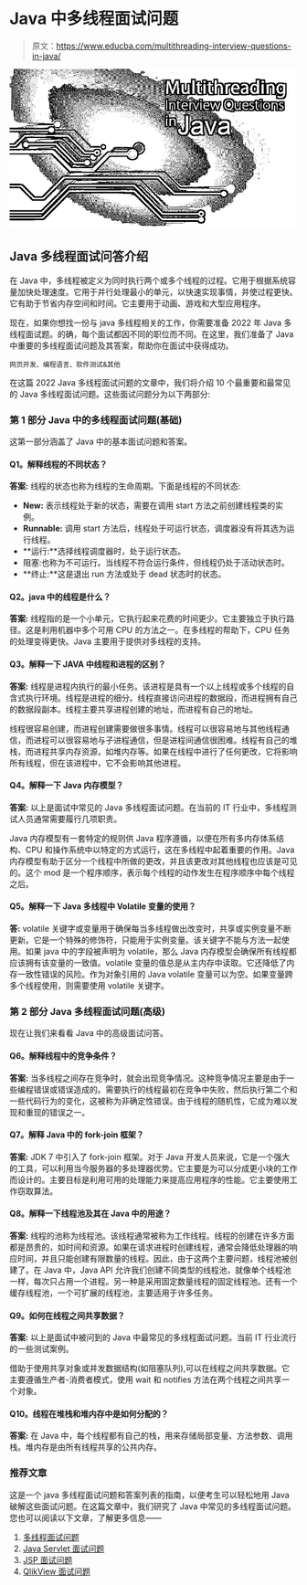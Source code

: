 # Java 中多线程面试问题

> 原文：<https://www.educba.com/multithreading-interview-questions-in-java/>

![Multithreading-Interview-Questions-in-Java](img/eafbd09040994ddb16b000a315875db1.png)



## Java 多线程面试问答介绍

在 Java 中，多线程被定义为同时执行两个或多个线程的过程。它用于根据系统容量加快处理速度。它用于并行处理最小的单元，以快速实现事情，并使过程更快。它有助于节省内存空间和时间。它主要用于动画、游戏和大型应用程序。

现在，如果你想找一份与 java 多线程相关的工作，你需要准备 2022 年 Java 多线程面试题。的确，每个面试都因不同的职位而不同。在这里，我们准备了 Java 中重要的多线程面试问题及其答案，帮助你在面试中获得成功。

<small>网页开发、编程语言、软件测试&其他</small>

在这篇 2022 Java 多线程面试问题的文章中，我们将介绍 10 个最重要和最常见的 Java 多线程面试问题。这些面试问题分为以下两部分:

### 第 1 部分 Java 中的多线程面试问题(基础)

这第一部分涵盖了 Java 中的基本面试问题和答案。

#### Q1。解释线程的不同状态？

**答案:**
线程的状态也称为线程的生命周期。下面是线程的不同状态:

*   **New:** 表示线程处于新的状态，需要在调用 start 方法之前创建线程类的实例。
*   **Runnable:** 调用 start 方法后，线程处于可运行状态，调度器没有将其选为运行线程。
*   **运行:**选择线程调度器时，处于运行状态。
*   阻塞:也称为不可运行。当线程不符合运行条件，但线程仍处于活动状态时。
*   **终止:**这是退出 run 方法或处于 dead 状态时的状态。

#### Q2。java 中的线程是什么？

**答案:**
线程指的是一个小单元，它执行起来花费的时间更少。它主要独立于执行路径。这是利用机器中多个可用 CPU 的方法之一。在多线程的帮助下，CPU 任务的处理变得更快。Java 主要用于提供对多线程的支持。

#### Q3。解释一下 JAVA 中线程和进程的区别？

**答案:**
线程是进程内执行的最小任务。该进程是具有一个以上线程或多个线程的自含式执行环境。线程是进程的细分。线程直接访问进程的数据段，而进程拥有自己的数据段副本。线程主要共享进程创建的地址，而进程有自己的地址。

线程很容易创建，而进程创建需要做很多事情。线程可以很容易地与其他线程通信，而进程可以很容易地与子进程通信，但是进程间通信很困难。线程有自己的堆栈，而进程共享内存资源，如堆内存等。如果在线程中进行了任何更改，它将影响所有线程，但在该进程中，它不会影响其他进程。

#### Q4。解释一下 Java 内存模型？

**答案:**
以上是面试中常见的 Java 多线程面试问题。在当前的 IT 行业中，多线程测试人员通常需要履行几项职责。

Java 内存模型有一套特定的规则供 Java 程序遵循，以便在所有多内存体系结构、CPU 和操作系统中以特定的方式运行，这在多线程中起着重要的作用。Java 内存模型有助于区分一个线程中所做的更改，并且该更改对其他线程也应该是可见的。这个 mod 是一个程序顺序，表示每个线程的动作发生在程序顺序中每个线程之后。

#### Q5。解释一下 Java 多线程中 Volatile 变量的使用？

**答:**
volatile 关键字或变量用于确保每当多线程做出改变时，共享或实例变量不断更新。它是一个特殊的修饰符，只能用于实例变量。该关键字不能与方法一起使用。如果 java 中的字段被声明为 volatile，那么 Java 内存模型会确保所有线程都应该拥有该变量的一致值。volatile 变量的值总是从主内存中读取。它还降低了内存一致性错误的风险。作为对象引用的 Java volatile 变量可以为空。如果变量跨多个线程使用，则需要使用 volatile 关键字。

### 第 2 部分 Java 多线程面试问题(高级)

现在让我们来看看 Java 中的高级面试问答。

#### Q6。解释线程中的竞争条件？

**答案:**
当多线程之间存在竞争时，就会出现竞争情况。这种竞争情况主要是由于一些编程错误或错误造成的。需要执行的线程最初在竞争中失败，然后执行第二个和一些代码行为的变化，这被称为非确定性错误。由于线程的随机性，它成为难以发现和重现的错误之一。

#### Q7。解释 Java 中的 fork-join 框架？

**答案:**
JDK 7 中引入了 fork-join 框架。对于 Java 开发人员来说，它是一个强大的工具，可以利用当今服务器的多处理器优势。它主要是为可以分成更小块的工作而设计的。主要目标是利用可用的处理能力来提高应用程序的性能。它主要使用工作窃取算法。

#### Q8。解释一下线程池及其在 Java 中的用途？

**答案:**
线程的池称为线程池。该线程通常被称为工作线程。线程的创建在许多方面都是昂贵的，如时间和资源。如果在请求进程时创建线程，通常会降低处理器的响应时间，并且只能创建有限数量的线程。因此，由于这两个主要问题，线程池被创建了。在 Java 中，Java API 允许我们创建不同类型的线程池，就像单个线程池一样，每次只占用一个进程。另一种是采用固定数量线程的固定线程池。还有一个缓存线程池，一个可扩展的线程池，主要适用于许多任务。

#### Q9。如何在线程之间共享数据？

**答案:**
以上是面试中被问到的 Java 中最常见的多线程面试问题。当前 IT 行业流行的一些测试案例。

借助于使用共享对象或并发数据结构(如阻塞队列),可以在线程之间共享数据。它主要遵循生产者-消费者模式，使用 wait 和 notifies 方法在两个线程之间共享一个对象。

#### Q10。线程在堆栈和堆内存中是如何分配的？

**答案:**
在 Java 中，每个线程都有自己的栈，用来存储局部变量、方法参数、调用栈。堆内存是由所有线程共享的公共内存。

### 推荐文章

这是一个 java 多线程面试问题和答案列表的指南，以便考生可以轻松地用 Java 破解这些面试问题。在这篇文章中，我们研究了 Java 中常见的多线程面试问题。您也可以阅读以下文章，了解更多信息——

1.  [多线程面试问题](https://www.educba.com/multithreading-interview-questions/)
2.  [Java Servlet 面试问题](https://www.educba.com/java-servlet-interview-questions/)
3.  [JSP 面试问题](https://www.educba.com/jsp-interview-questions/)
4.  [QlikView 面试问题](https://www.educba.com/qlikview-interview-questions/)





